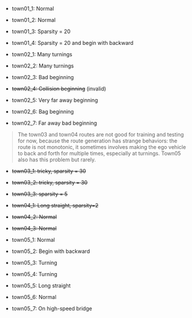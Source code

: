 - town01_1: Normal
- town01_2: Normal
- town01_3: Sparsity = 20
- town01_4: Sparsity = 20 and begin with backward

- town02_1: Many turnings
- town02_2: Many turnings
- town02_3: Bad beginning
- ~~town02_4: Collision beginning~~ (invalid)
- town02_5: Very far away beginning
- town02_6: Bag beginning
- town02_7: Far away bad beginning

> The town03 and town04 routes are not good for training and testing for now, because the route generation has 
  strange behaviors: the route is not monotonic, it sometimes involves making the ego vehicle to back and forth for 
  multiple times, especially at turnings. Town05 also has this problem but rarely.
- ~~town03_1: tricky, sparsity = 30~~
- ~~town03_2: tricky, sparsity = 30~~
- ~~town03_3: sparsity = 5~~
- ~~town04_1: Long straight, sparsity=2~~
- ~~town04_2: Normal~~
- ~~town04_3: Normal~~

- town05_1: Normal
- town05_2: Begin with backward
- town05_3: Turning
- town05_4: Turning
- town05_5: Long straight
- town05_6: Normal
- town05_7: On high-speed bridge